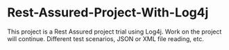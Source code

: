 # Rest-Assured-Project-With-Log4j
This project is a Rest Assured project trial using Log4j.
Work on the project will continue. Different test scenarios, JSON or XML file reading, etc.
